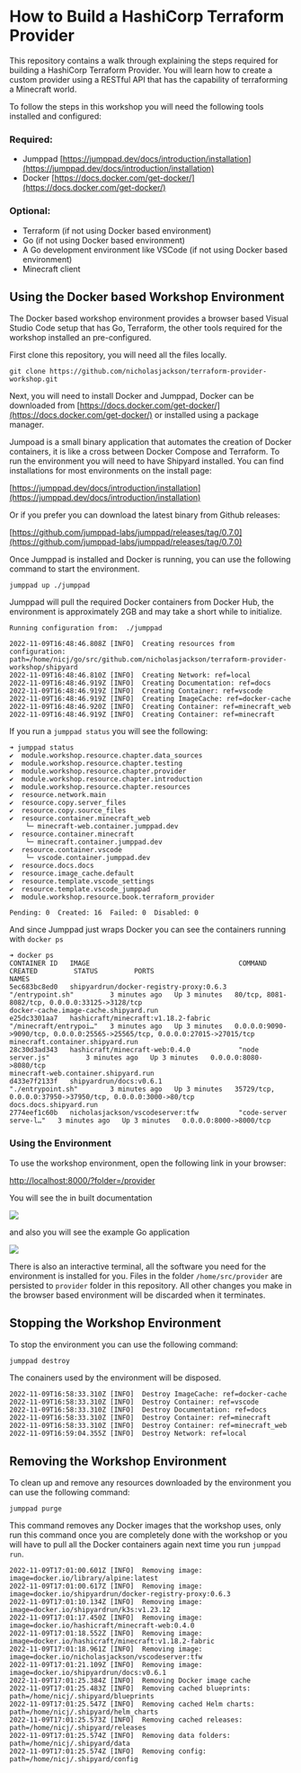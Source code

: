 # How to Build a HashiCorp Terraform Provider

This repository contains a walk through explaining the steps required for building a HashiCorp Terraform Provider. 
You will learn how to create a custom provider using a RESTful API that has the capability of terraforming a Minecraft
world.

To follow the steps in this workshop you will need the following tools installed and configured:

### Required:
* Jumppad [https://jumppad.dev/docs/introduction/installation](https://jumppad.dev/docs/introduction/installation)
* Docker [https://docs.docker.com/get-docker/](https://docs.docker.com/get-docker/)

### Optional:
* Terraform (if not using Docker based environment)
* Go (if not using Docker based environment)
* A Go development environment like VSCode (if not using Docker based environment)
* Minecraft client

## Using the Docker based Workshop Environment
The Docker based workshop environment provides a browser based Visual Studio Code setup
that has Go, Terraform, the other tools required for the workshop installed an pre-configured.

First clone this repository, you will need all the files locally.

```
git clone https://github.com/nicholasjackson/terraform-provider-workshop.git
```

Next, you will need to install Docker and Jumppad, Docker can be downloaded from
[https://docs.docker.com/get-docker/](https://docs.docker.com/get-docker/) or 
installed using a package manager.

Jumpoad is a small binary application that automates the creation of Docker containers, it is like 
a cross between Docker Compose and Terraform. To run the environment you will need to have Shipyard
installed. You can find installations for most environments on the install page:

[https://jumppad.dev/docs/introduction/installation](https://jumppad.dev/docs/introduction/installation)

Or if you prefer you can download the latest binary from Github releases:

[https://github.com/jumppad-labs/jumppad/releases/tag/0.7.0](https://github.com/jumppad-labs/jumppad/releases/tag/0.7.0)

Once Jumppad is installed and Docker is running, you can use the following command to start the environment.

```shell
jumppad up ./jumppad
```

Jumppad will pull the required Docker containers from Docker Hub, the environment is approximately 2GB and may
take a short while to initialize.

```shell
Running configuration from:  ./jumppad

2022-11-09T16:48:46.808Z [INFO]  Creating resources from configuration: path=/home/nicj/go/src/github.com/nicholasjackson/terraform-provider-workshop/shipyard
2022-11-09T16:48:46.810Z [INFO]  Creating Network: ref=local
2022-11-09T16:48:46.919Z [INFO]  Creating Documentation: ref=docs
2022-11-09T16:48:46.919Z [INFO]  Creating Container: ref=vscode
2022-11-09T16:48:46.919Z [INFO]  Creating ImageCache: ref=docker-cache
2022-11-09T16:48:46.920Z [INFO]  Creating Container: ref=minecraft_web
2022-11-09T16:48:46.919Z [INFO]  Creating Container: ref=minecraft
```

If you run a `jumppad status` you will see the following:

```
➜ jumppad status
✔  module.workshop.resource.chapter.data_sources
✔  module.workshop.resource.chapter.testing
✔  module.workshop.resource.chapter.provider
✔  module.workshop.resource.chapter.introduction
✔  module.workshop.resource.chapter.resources
✔  resource.network.main
✔  resource.copy.server_files
✔  resource.copy.source_files
✔  resource.container.minecraft_web
    └─ minecraft-web.container.jumppad.dev
✔  resource.container.minecraft
    └─ minecraft.container.jumppad.dev
✔  resource.container.vscode
    └─ vscode.container.jumppad.dev
✔  resource.docs.docs
✔  resource.image_cache.default
✔  resource.template.vscode_settings
✔  resource.template.vscode_jumppad
✔  module.workshop.resource.book.terraform_provider

Pending: 0  Created: 16  Failed: 0  Disabled: 0
```

And since Jumppad just wraps Docker you can see the containers running with `docker ps` 

```
➜ docker ps
CONTAINER ID   IMAGE                                     COMMAND                  CREATED         STATUS         PORTS                                                                        NAMES
5ec683bc8ed0   shipyardrun/docker-registry-proxy:0.6.3   "/entrypoint.sh"         3 minutes ago   Up 3 minutes   80/tcp, 8081-8082/tcp, 0.0.0.0:33125->3128/tcp                               docker-cache.image-cache.shipyard.run
e25dc3301aa7   hashicraft/minecraft:v1.18.2-fabric       "/minecraft/entrypoi…"   3 minutes ago   Up 3 minutes   0.0.0.0:9090->9090/tcp, 0.0.0.0:25565->25565/tcp, 0.0.0.0:27015->27015/tcp   minecraft.container.shipyard.run
28c30d3ad343   hashicraft/minecraft-web:0.4.0            "node server.js"         3 minutes ago   Up 3 minutes   0.0.0.0:8080->8080/tcp                                                       minecraft-web.container.shipyard.run
d433e7f2133f   shipyardrun/docs:v0.6.1                   "./entrypoint.sh"        3 minutes ago   Up 3 minutes   35729/tcp, 0.0.0.0:37950->37950/tcp, 0.0.0.0:3000->80/tcp                    docs.docs.shipyard.run
2774eef1c60b   nicholasjackson/vscodeserver:tfw          "code-server serve-l…"   3 minutes ago   Up 3 minutes   0.0.0.0:8000->8000/tcp
```

### Using the Environment

To use the workshop environment, open the following link in your browser:

[http://localhost:8000/?folder=/provider](http://localhost:8000/?folder=/provider)

You will see the in built documentation

![](./images/vs_code_1.jpg)

and also you will see the example Go application

![](./images/vs_code_2.jpg)

There is also an interactive terminal, all the software you need for the environment is installed for you.
Files in the folder `/home/src/provider` are persisted to `provider` folder in this repository. All other changes
you make in the browser based environment will be discarded when it terminates. 


## Stopping the Workshop Environment

To stop the environment you can use the following command:

```shell
jumppad destroy
```

The conainers used by the environment will be disposed.

```
2022-11-09T16:58:33.310Z [INFO]  Destroy ImageCache: ref=docker-cache
2022-11-09T16:58:33.310Z [INFO]  Destroy Container: ref=vscode
2022-11-09T16:58:33.310Z [INFO]  Destroy Documentation: ref=docs
2022-11-09T16:58:33.310Z [INFO]  Destroy Container: ref=minecraft
2022-11-09T16:58:33.310Z [INFO]  Destroy Container: ref=minecraft_web
2022-11-09T16:59:04.355Z [INFO]  Destroy Network: ref=local
```

## Removing the Workshop Environment

To clean up and remove any resources downloaded by the environment you can use the following command:

```
jumppad purge
```

This command removes any Docker images that the workshop uses, only run this command once you are
completely done with the workshop or you will have to pull all the Docker containers again
next time you run `jumppad run`.

```
2022-11-09T17:01:00.601Z [INFO]  Removing image: image=docker.io/library/alpine:latest
2022-11-09T17:01:00.617Z [INFO]  Removing image: image=docker.io/shipyardrun/docker-registry-proxy:0.6.3
2022-11-09T17:01:10.134Z [INFO]  Removing image: image=docker.io/shipyardrun/k3s:v1.23.12
2022-11-09T17:01:17.450Z [INFO]  Removing image: image=docker.io/hashicraft/minecraft-web:0.4.0
2022-11-09T17:01:18.552Z [INFO]  Removing image: image=docker.io/hashicraft/minecraft:v1.18.2-fabric
2022-11-09T17:01:18.961Z [INFO]  Removing image: image=docker.io/nicholasjackson/vscodeserver:tfw
2022-11-09T17:01:21.109Z [INFO]  Removing image: image=docker.io/shipyardrun/docs:v0.6.1
2022-11-09T17:01:25.384Z [INFO]  Removing Docker image cache
2022-11-09T17:01:25.483Z [INFO]  Removing cached blueprints: path=/home/nicj/.shipyard/blueprints
2022-11-09T17:01:25.547Z [INFO]  Removing cached Helm charts: path=/home/nicj/.shipyard/helm_charts
2022-11-09T17:01:25.573Z [INFO]  Removing cached releases: path=/home/nicj/.shipyard/releases
2022-11-09T17:01:25.574Z [INFO]  Removing data folders: path=/home/nicj/.shipyard/data
2022-11-09T17:01:25.574Z [INFO]  Removing config: path=/home/nicj/.shipyard/config
```
